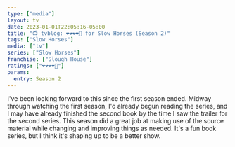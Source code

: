 ```yaml
---
type: ["media"]
layout: tv
date: 2023-01-01T22:05:16-05:00
title: "📺 tvblog: ❤️❤️❤️❤️🖤 for Slow Horses (Season 2)"
tags: ["Slow Horses"]
media: ["tv"]
series: ["Slow Horses"]
franchise: ["Slough House"]
ratings: ["❤️❤️❤️❤️🖤"]
params:
  entry: Season 2
---
```

I've been looking forward to this since the first season ended. Midway through watching the first season, I'd already begun reading the series, and I may have already finished the second book by the time I saw the trailer for the second series. This season did a great job at making use of the source material while changing and improving things as needed. It's a fun book series, but I think it's shaping up to be a better show.
